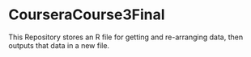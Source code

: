 # CourseraCourse3Final

This Repository stores an R file for getting and re-arranging data, then outputs that data in a new file.
